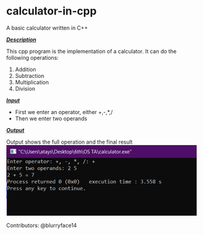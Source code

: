 # calculator-in-cpp
A basic calculator written in C++

<ins>_**Description**_</ins>

This cpp program is the implementation of a calculator.
It can do the following operations:
1. Addition
2. Subtraction
3. Multiplication
4. Division

<ins>_**Input**_</ins>
- First we enter an operator, either +,-,*,/
- Then we enter two operands

<ins>_**Output**_</ins>

Output shows the full operation and the final result ![calculator-in-cpp/1.png](https://github.com/afia45/calculator-in-cpp/blob/main/1.PNG)

Contributors: @blurryface14


